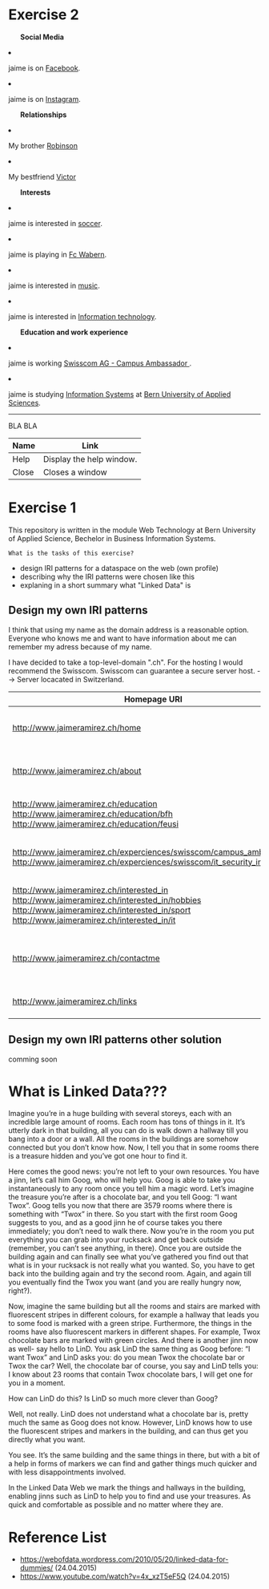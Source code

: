 # Exercise 2
<!DOCTYPE html PUBLIC "-//W3C//DTD XHTML+RDFa 1.0//EN" "http://www.w3.org/MarkUp/DTD/xhtml-rdfa-1.dtd">
<html  xmlns:foaf="http://xmlns.com/foaf/0.1/">
<head>
<title>
Jaime Estéban Ramirez`s Profile
</title>
</head>
<body>

<ul><p><b>Social Media</b></p></ul>
<li> <p about="https://www.facebook.com/jaime.e.ramirez.5">
	jaime is on <a rel="foaf:member" href="http://www.facebook.com">Facebook</a>.</p></li>
<li> <p about="https://instagram.com/j_e_ramirez">
	jaime is on <a rel="foaf:member" href="http://www.instagram.com">Instagram</a>.</p></li>
</ul>

<ul><p><b>Relationships</b></p></ul>
<li> <p about="http://jaimeramirez.ch/relationships">
	My brother <a rel="foaf:knows" href="https://www.facebook.com/robinson.kundert?fref=ts">Robinson</a></p></li>
<li> <p about="http://jaimeramirez.ch/relationships">
	My bestfriend <a rel="foaf:knows" href="https://www.facebook.com/Bitoooor?fref=ts">Victor</a></p></li>
</ul>

<ul><p><b>Interests</b></p></ul>
<li> <p about="http://jaimeramirez.ch/interests">
	jaime is interested in <a rel="foaf:interest" href="http://en.wikipedia.org/wiki/Association_football">soccer</a>.</p></li>
<li> <p about="http://jaimeramirez.ch/interests">
	jaime is playing in <a rel="foaf:interest" href="http://www.fcwabern.ch/">Fc Wabern</a>.</p></li>
<li> <p about="http://jaimeramirez.ch/interests">
	jaime is interested in <a rel="foaf:interest" href="http://en.wikipedia.org/wiki/Music">music</a>.</p></li>
<li> <p about="http://jaimeramirez.ch/interests">
	jaime is interested in <a rel="foaf:interest" href="http://en.wikipedia.org/wiki/Information_technology">Information technology</a>.</p></li>
</ul>

<ul><p><b>Education and work experience</b></p></ul>
<li> <p about="http://jaimeramirez.ch/workexperience/administration">
	jaime is working <a rel="foaf:workplaceHomepage" href="https://ict.swisscom.ch/2014/12/startschuss-fuer-die-campus-ambassadoren/"> Swisscom AG - Campus Ambassador </a>.</p></li>
<li> <p about="http://jaimeramirez.ch/education/university/bachelor">
	jaime is studying <a rel="foaf:education" href="http://en.wikipedia.org/wiki/Business_informatics">Information Systems</a> at <a rel="foaf:interest" href="http://www.bfh.ch/">Bern University of Applied Sciences</a>.</p></li>
</ul>

</body>
</html>




---------------------------------------------------------------------------------------------------------------
BLA BLA

| Name | Link          |
| ------------- | ----------- |
| Help      | Display the help window.|
| Close     | Closes a window     |


# Exercise 1
This repository is written in the module Web Technology at Bern University of Applied Science, Bechelor in Business Information Systems.

```What is the tasks of this exercise? ```

- design IRI patterns for a dataspace on the web (own profile)
- describing why the IRI patterns were chosen like this
- explaning in a short summary what "Linked Data" is 

## Design my own IRI patterns

I think that using my name as the domain address is a reasonable option.
Everyone who knows me and want to have information about me can remember my adress because of my name.

I have decided to take a top-level-domain ".ch".
For the hosting I would recommend the Swisscom. Swisscom can guarantee a secure server host. --> Server locacated in Switzerland.

Homepage URI  | Description
------------- | -------------
http://www.jaimeramirez.ch/home  | This is the Landingpage/Startpage. Like we know it all from a Webpage.
http://www.jaimeramirez.ch/about | On this part of the Webside you can find information about me and my life
http://www.jaimeramirez.ch/education http://www.jaimeramirez.ch/education/bfh http://www.jaimeramirez.ch/education/feusi| On this part of the Webside you can finde information about my school career
http://www.jaimeramirez.ch/experciences/swisscom/campus_ambassador http://www.jaimeramirez.ch/experciences/swisscom/it_security_intership | On this part of the Webside you can find information about my work experience. 
http://www.jaimeramirez.ch/interested_in http://www.jaimeramirez.ch/interested_in/hobbies http://www.jaimeramirez.ch/interested_in/sport http://www.jaimeramirez.ch/interested_in/it | On this part of the Webside you can find information about my hobbies and things wich interest me.
http://www.jaimeramirez.ch/contactme | On this part of the Webside you can find any information about me to contact me. It is like an bussines card.
http://www.jaimeramirez.ch/links | On this part of the Webside you found links wich I like to link.

## Design my own IRI patterns other solution
comming soon

# What is Linked Data???

Imagine you’re in a huge building with several storeys, each with an incredible large amount of rooms. Each room has tons of things in it. It’s utterly dark in that building, all you can do is walk down a hallway till you bang into a door or a wall. All the rooms in the buildings are somehow connected but you don’t know how. Now, I tell you that in some rooms there is a treasure hidden and you’ve got one hour to find it.

Here comes the good news: you’re not left to your own resources. You have a jinn, let’s call him Goog, who will help you. Goog is able to take you instantaneously to any room once you tell him a magic word. Let’s imagine the treasure you’re after is a chocolate bar, and you tell Goog: “I want Twox”. Goog tells you now that there are 3579 rooms where there is something with “Twox” in there. So you start with the first room Goog suggests to you, and as a good jinn he of course takes you there immediately; you don’t need to walk there. Now you’re in the room you put everything you can grab into your rucksack and get back outside (remember, you can’t see anything, in there). Once you are outside the building again and can finally see what you’ve gathered you find out that what is in your rucksack is not really what you wanted. So, you have to get back into the building again and try the second room. Again, and again till you eventually find the Twox you want (and you are really hungry now, right?).

Now, imagine the same building but all the rooms and stairs are marked with fluorescent stripes in different colours, for example a hallway that leads you to some food is marked with a green stripe. Furthermore, the things in the rooms have also fluorescent markers in different shapes. For example, Twox chocolate bars are marked with green circles. And there is another jinn now as well- say hello to LinD. You ask LinD the same thing as Goog before: “I want Twox” and LinD asks you: do you mean Twox the chocolate bar or Twox the car? Well, the chocolate bar of course, you say and LinD tells you: I know about 23 rooms that contain Twox chocolate bars, I will get one for you in a moment.

How can LinD do this? Is LinD so much more clever than Goog?

Well, not really. LinD does not understand what a chocolate bar is, pretty much the same as Goog does not know. However, LinD knows how to use the fluorescent stripes and markers in the building, and can thus get you directly what you want.

You see. It’s the same building and the same things in there, but with a bit of a help in forms of markers we can find and gather things much quicker and with less disappointments involved.

In the Linked Data Web we mark the things and hallways in the building, enabling jinns such as LinD to help you to find and use your treasures. As quick and comfortable as possible and no matter where they are.

# Reference List
- https://webofdata.wordpress.com/2010/05/20/linked-data-for-dummies/ (24.04.2015)
- https://www.youtube.com/watch?v=4x_xzT5eF5Q (24.04.2015)


